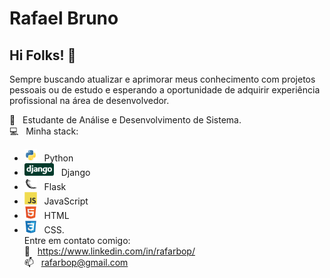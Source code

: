 # Rafael Bruno

## Hi Folks! 👋

Sempre buscando atualizar e aprimorar meus conhecimento com projetos pessoais ou de estudo e esperando a oportunidade de adquirir experiência profissional na área de desenvolvedor. 

 :rocket:  &nbsp; Estudante de Análise e Desenvolvimento de Sistema.
 <br/> :computer: &nbsp; Minha stack: 
 - <img src="https://raw.githubusercontent.com/devicons/devicon/master/icons/python/python-original.svg" alt="python" width="20" height="20"/> &nbsp; Python
 - <img src="https://github.com/rafarbop/rafarbop/blob/main/django-logo.png" alt="django" height="20"/> &nbsp; Django
 - <img src="https://raw.githubusercontent.com/devicons/devicon/master/icons/flask/flask-original.svg" alt="flask" width="20" height="20"/> &nbsp; Flask
 - <img src="https://raw.githubusercontent.com/devicons/devicon/master/icons/javascript/javascript-original.svg" alt="javascript" width="20" height="20"/> &nbsp; JavaScript
 - <img src="https://raw.githubusercontent.com/devicons/devicon/master/icons/html5/html5-original.svg" alt="html" width="20" height="20"/> &nbsp; HTML
 - <img src="https://raw.githubusercontent.com/devicons/devicon/master/icons/css3/css3-original.svg" alt="css" width="20" height="20"/> &nbsp; CSS.
 <br/> Entre em contato comigo:
 <br/> 🔗 &nbsp; https://www.linkedin.com/in/rafarbop/
 <br/> 📫 &nbsp; rafarbop@gmail.com


<!--
**rafarbop/rafarbop** is a ✨ _special_ ✨ repository because its `README.md` (this file) appears on your GitHub profile.

Here are some ideas to get you started:

- 🔭 I’m currently working on ...
- 🌱 I’m currently learning ...
- 👯 I’m looking to collaborate on ...
- 🤔 I’m looking for help with ...
- 💬 Ask me about ...
- 📫 How to reach me: ...
- 😄 Pronouns: ...
- ⚡ Fun fact: ...
-->
